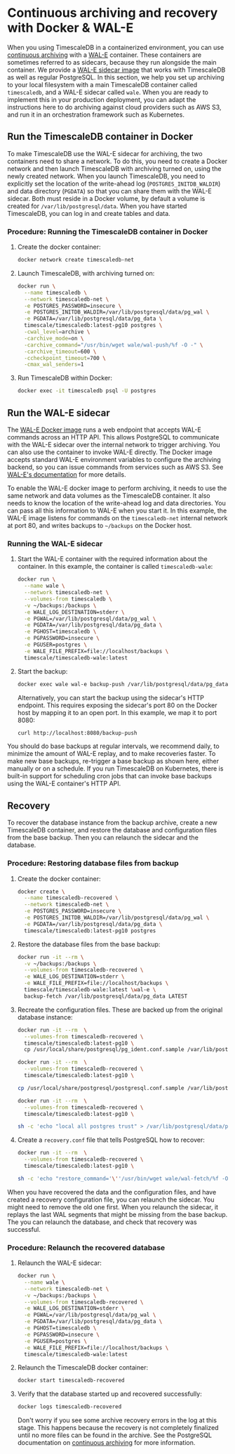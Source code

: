 # Continuous archiving and recovery with Docker & WAL-E
When you using TimescaleDB in a containerized environment, you can use
[continuous archiving][pg archiving] with a [WAL-E][wale official] container.
These containers are sometimes referred to as sidecars, because they run
alongside the main container. We provide a [WAL-E sidecar image][wale image]
that works with TimescaleDB as well as regular PostgreSQL. In this section, we
help you set up archiving to your local filesystem with a main TimescaleDB
container called `timescaledb`, and a WAL-E sidecar called `wale`. When you are
ready to implement this in your production deployment, you can adapt the
instructions here to do archiving against cloud providers such as AWS S3, and
run it in an orchestration framework such as Kubernetes.

## Run the TimescaleDB container in Docker
To make TimescaleDB use the WAL-E sidecar for archiving, the two containers need
to share a network. To do this, you need to create a Docker  network and then
launch TimescaleDB with archiving turned on, using the newly created network.
When you launch TimescaleDB, you need to explicitly set the location of the
write-ahead log (`POSTGRES_INITDB_WALDIR`) and data directory (`PGDATA`) so that
you can share them with the WAL-E sidecar. Both must reside in a Docker volume,
by default a volume is created for `/var/lib/postgresql/data`. When you have
started TimescaleDB, you can log in and create tables and data.

### Procedure: Running the TimescaleDB container in Docker
1.  Create the docker container:
    ```bash
    docker network create timescaledb-net
    ```
1.  Launch TimescaleDB, with archiving turned on:
    ```bash
    docker run​ \
      --name timescaledb \
      --network timescaledb-net \
      -e POSTGRES_PASSWORD=insecure \
      -e POSTGRES_INITDB_WALDIR=/var/lib/postgresql/data/pg_wal \
      -e PGDATA=/var/lib/postgresql/data/pg_data \
      timescale/timescaledb:latest-pg10 postgres \
      -cwal_level=archive \
      -carchive_mode=on \
      -carchive_command="/usr/bin/wget wale/wal-push/%f -O -" \
      -carchive_timeout=600 \
      -ccheckpoint_timeout=700 \
      -cmax_wal_senders=1
    ```
1.  Run TimescaleDB within Docker:
    ```bash
    docker exec -it timescaledb psql -U postgres
    ```

## Run the WAL-E sidecar
The [WAL-E Docker image][wale image] runs a web endpoint that accepts WAL-E
commands across an HTTP API. This allows PostgreSQL to communicate with the
WAL-E sidecar over the internal network to trigger archiving. You can also use
the container to invoke WAL-E directly. The Docker image accepts standard WAL-E
environment variables to configure the archiving backend, so you can issue
commands from services such as AWS S3. See [WAL-E's documentation][wale
official] for more details.

To enable the WAL-E docker image to perform archiving, it needs to use the same
network and data volumes as the TimescaleDB container. It also needs to know the
location of the write-ahead log and data directories. You can pass all this
information to WAL-E when you start it. In this example, the WAL-E image listens
for commands on the `timescaledb-net` internal network at port 80, and writes
backups to `~/backups` on the Docker host.

### Running the WAL-E sidecar
1.  Start the WAL-E container with the required information about the container.
    In this example, the container is called `timescaledb-wale`:
    ```bash
    docker run​ \
      --name wale \
      --network timescaledb-net \
      --volumes-from timescaledb \
      -v ~/backups:/backups \
      -e WALE_LOG_DESTINATION=stderr \
      -e PGWAL=/var/lib/postgresql/data/pg_wal \
      -e PGDATA=/var/lib/postgresql/data/pg_data \
      -e PGHOST=timescaledb \
      -e PGPASSWORD=insecure \
      -e PGUSER=postgres \
      -e WALE_FILE_PREFIX=file://localhost/backups \
      timescale/timescaledb-wale:latest
    ```
1.  Start the backup:
    ```bash
    docker exec wale wal-e backup-push /var/lib/postgresql/data/pg_data
    ```
    Alternatively, you can start the backup using the sidecar's HTTP endpoint.
    This requires exposing the sidecar's port 80 on the Docker host by mapping
    it to an open port. In this example, we map it to port 8080:
    ```bash
    curl http://localhost:8080/backup-push
    ```

You should do base backups at regular intervals, we recommend daily, to minimize
the amount of WAL-E replay, and to make recoveries faster. To make new base
backups, re-trigger a base backup as shown here, either manually or on a
schedule. If you run TimescaleDB on Kubernetes, there is built-in support for
scheduling cron jobs that can invoke base backups using the WAL-E container's
HTTP API.

## Recovery
To recover the database instance from the backup archive, create a new
TimescaleDB container, and restore the database and configuration files from the base backup. Then you can relaunch the sidecar and the database.

### Procedure: Restoring database files from backup
1.  Create the docker container:
    ```bash
    docker create \
      --name timescaledb-recovered \
      --network timescaledb-net \
      -e POSTGRES_PASSWORD=insecure \
      -e POSTGRES_INITDB_WALDIR=/var/lib/postgresql/data/pg_wal \
      -e PGDATA=/var/lib/postgresql/data/pg_data \
      timescale/timescaledb:latest-pg10 postgres
    ```
1.  Restore the database files from the base backup:
    ```bash
    docker run -it --rm \
      -v ~/backups:/backups \
      --volumes-from timescaledb-recovered \
      -e WALE_LOG_DESTINATION=stderr \
      -e WALE_FILE_PREFIX=file://localhost/backups \
      timescale/timescaledb-wale:latest \wal-e \
      backup-fetch /var/lib/postgresql/data/pg_data LATEST
    ```
1.  Recreate the configuration files. These are backed up from the original database instance:
    ```bash
    docker run -it --rm  \
      --volumes-from timescaledb-recovered \
      timescale/timescaledb:latest-pg10 \
      cp /usr/local/share/postgresql/pg_ident.conf.sample /var/lib/postgresql/data/pg_data/pg_ident.conf

    docker run -it --rm  \
      --volumes-from timescaledb-recovered \
      timescale/timescaledb:latest-pg10 \

    cp /usr/local/share/postgresql/postgresql.conf.sample /var/lib/postgresql/data/pg_data/postgresql.conf

    docker run -it --rm  \
      --volumes-from timescaledb-recovered \
      timescale/timescaledb:latest-pg10 \

    sh -c 'echo "local all postgres trust" > /var/lib/postgresql/data/pg_data/pg_hba.conf'
    ```
1.  Create a `recovery.conf` file that tells PostgreSQL how to recover:
    ```bash
    docker run -it --rm  \
      --volumes-from timescaledb-recovered \
      timescale/timescaledb:latest-pg10 \

    sh -c 'echo "restore_command='\''/usr/bin/wget wale/wal-fetch/%f -O -'\''" > /var/lib/postgresql/data/pg_data/recovery.conf'
    ```

When you have recovered the data and the configuration files, and have created a
recovery configuration file, you can relaunch the sidecar. You might need to
remove the old one first. When you relaunch the sidecar, it replays the last WAL
segments that might be missing from the base backup. The you can relaunch the
database, and check that recovery was successful.


### Procedure: Relaunch the recovered database
1.  Relaunch the WAL-E sidecar:
    ```bash
    docker run \
      --name wale \
      --network timescaledb-net \
      -v ~/backups:/backups \
      --volumes-from timescaledb-recovered \
      -e WALE_LOG_DESTINATION=stderr \
      -e PGWAL=/var/lib/postgresql/data/pg_wal \
      -e PGDATA=/var/lib/postgresql/data/pg_data \
      -e PGHOST=timescaledb \
      -e PGPASSWORD=insecure \
      -e PGUSER=postgres \
      -e WALE_FILE_PREFIX=file://localhost/backups \
      timescale/timescaledb-wale:latest
    ```
1.  Relaunch the TimescaleDB docker container:
    ```bash
    docker start timescaledb-recovered
    ```
1.  Verify that the database started up and recovered successfully:
    ```bash
    docker logs timescaledb-recovered
    ```
    Don't worry if you see some archive recovery errors in the log at this
    stage. This happens because the recovery is not completely finalized until
    no more files can be found in the archive. See the PostgreSQL documentation
    on [continuous archiving][pg archiving] for more information.


[pg archiving]: https://www.postgresql.org/docs/current/continuous-archiving.html#BACKUP-PITR-RECOVERY
[wale official]: https://github.com/wal-e/wal-e
[wale image]: https://hub.docker.com/r/timescale/timescaledb-wale
